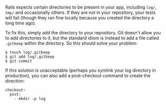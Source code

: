Rails expects certain directories to be present in your app, including
`log/`, `tmp/` and occasionally others.
If they are not in your repository, your tests will fail (though they ran fine locally because you created the directory a long time ago).

To fix this, simply add the directory to your repository.
Git doesn't allow you to add directories to it, but the standard idiom is instead to add a file called
`.gitkeep` within the directory. So this should solve your problem:

```
$ touch log/.gitkeep
$ git add log/.gitkeep
$ git commit
```

If this solution is unacceptable (perhaps you symlink your log directory in production), you can also add a post-checkout command to create the direction:

```
checkout:
  post:
    - mkdir -p log
```
